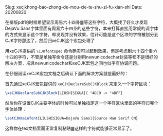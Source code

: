 Slug: xecjkhong-bao-zhong-de-mou-xie-te-shu-zi-fu-xian-shi
Date: 20200830

在排版pdf的时候希望显示周易六十四卦䷀等这些字符，大概找了好久才发现DejaVu Sans字体里面有周易六十四卦的这些字符，本来打算直接用常规的调字体的方式来显示这个字符，却发现并没有效果，估计可能是这个区块的字符被划分到CJK字符那边了，然后归xeCJK这个宏包处理了

用xeCJK提供的 `\CJKfontspec` 命令确实可以起到效果，但是考虑到六十四个卦六十四的字符，不管是单独写命令还是分别用newunicodechar封装等都不是很好的解决方案，况且newunicodechar和xeCJK宏包之间也似乎有协调问题。

在仔细阅读xeCJK宏包文档之后确认下面的解决方案就是最好的：

首先通过xeCJK宏包提供的 `xeCJKDeclareSubCJKBlock` 来定义一个字符区块：

```latex
\xeCJKDeclareSubCJKBlock{LIUSHISIGUA}{ "4DC0 -> "4DFF}
```

然后你在设置CJK主要字体的时候可以单独指定这一个字符区块里面的字符归哪个字体处理：

```latex
\setCJKmainfont[LIUSHISIGUA=DejaVu Sans]{Source Han Serif CN}
```

这样你在tex文档里面正常复制粘贴䷀这样的字符就能够正常显示了。